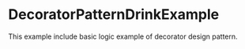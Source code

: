 # DecoratorPatternDrinkExample
This example include basic logic example of decorator design pattern.
